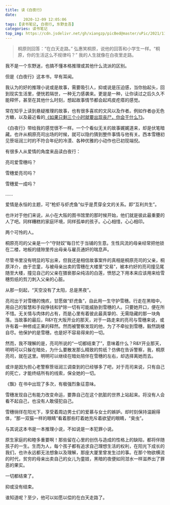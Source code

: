 ```yaml
---
title: 读《白夜行》
date: 
        2020-12-09 12:05:06
tags: [读书笔记, 白夜行, 东野圭吾]
categories: 读书笔记
top_img: https://cdn.jsdelivr.net/gh/xiangzp/picBed@master/uPic/2021/11/10/9XDRFw.jpg
---
```


> 桐原则回答：“在白天走路。” 弘惠笑桐原，说他的回答和小学生一样。“桐原，你的生活这么不规律吗？” 我的人生就像在白夜里走路。

我不是一个东野迷，也搞不懂本格推理或其他什么流派的区别。

但是《白夜行》这本书，早有耳闻。

<!--more-->

我认为的好的推理小说或是故事，需要吸引人，抑或说是压迫感，当你抬起头，回到现实生活里，便恍若隔世，一种无力感袭来。更是是一种，让你读过之后久久不能释怀，甚至在其他什么时刻，想起故事情节都会起鸡皮疙瘩的感觉。

常在知乎上读到悬疑推理的故事，也有很多喜欢的文风以及作者。例如作者@无色方糖，以及最近看的[《如果只剩三个小时就要出现丧尸，你会干什么?》](https://www.zhihu.com/question/370509834/answer/1318424666)。

《白夜行》带给我的感觉很不一样。一个个看似无关的故事娓娓道来，却是伏笔暗藏。也许从桐原亮司出场的时候，就可以隐约猜到整件事情与他有关。西本雪穗初见笹垣润三时的不符合年纪的冷漠、各种优雅的小动作也已初现端倪。

有很多人从爱情的角度来品读白夜行：

亮司爱雪穗吗？

雪穗爱亮司吗？

雪穗爱一成吗？

......

爱情是永恒的主题，可“枪虾与虾虎鱼”似乎是贯穿全文的关系。即“互利共生”。

也许对于他们来说，从小在大阪的图书馆里的那时候开始，他们就是彼此最重要的人了吧。同样糟糕的家庭环境，同样孤单的孩子。心心相惜，心心相印。

两个可怜的人。

桐原亮司的父亲是一个“守财奴”每日忙于当铺的生意。生性风流的母亲经常把他锁在二楼，地板的缝隙里传出母亲与雇员通奸的喘息声。

尽管书里没有明显的写出来，但我还是相信故事案件的真相是桐原亮司的父亲，桐原洋介，由于恋童，与被母亲出卖的雪穗在大楼里“交易”，被本约好的亮司撞见尾随至大楼，撞见自己的父亲在猥亵那朵纯洁的白莲，愤怒之下用本来应该用来给雪穗剪纸的剪刀刺入父亲的心脏。

从那一刻起，“天空没有了太阳，总是黑夜”。

亮司出于对雪穗的愧疚，甘愿做“虾虎鱼”，自此用一生守护雪穗。行走在黑暗中，用自己的智慧和手段挣钱和铲除一切有可能威胁到雪穗的人。只要她开口，便在所不惜。无关情与肉体的占有，而是心里有着彼此最真挚的、无需隐藏的那一块角落。当故事的最后，R&Y在大阪开业的那天，对于一路走来的亮司与雪穗来说，或许有着一种修成正果的释然。然而被警察发现的他，为了不牵扯到雪穗，毅然跳楼自尽。他保护的是雪穗，也是好不容易得来的一切。

然而，我不理解的是，亮司所说的“一切都结束了”，意味着什么？R&Y开业那天，明明可以只躲在暗处，为什么要散发那么精致的剪纸？仿佛在告诉警察，我，桐原亮司，就在这里。明明可以继续在暗处陪伴在雪穗的左右，却选择离她而去。

或许是因为担心老警察笹垣润三调查到的已经够多了吧，对于亮司来说，只有自己的死亡，才能终结所有的线索，保全她的一切。

《飘》在书中出现了多次，有极强烈象征意味。

雪穗发现自己有能力改变命运，要靠自己在这个肮脏的世界上站起来。将没有人会看不起自己，也没有人敢侵犯自己。

雪穗徜徉在阳光下，享受着周边男士们的爱慕与女士的嫉妒。却时刻保持温婉得体，“那一双猫一样的眼睛”看着那些盯着她充斥着欲望的眼睛，“臭虫”。

与其说这本书是一本推理小说，不如说是一本犯罪小说。

原生家庭的和睦多重要啊！那些留在心里的创伤与造成的性格上的缺陷，都将伴随孩子的一生。生而为人，每个孩子都有追求自己理想生活的权利，在阳光下成长的我们，也许永远都无法想象以及理解，那座大厦里曾发生过的事。在那个物欲横流的时代，贫穷的母亲出卖自己的女儿为童妓，黑暗的夜便如同泔水一样滋养出了罪恶的果实。

一切都结束了。

抑或没有结束。

谁知道呢？至少，他可以如愿以偿的在白天走路了。
